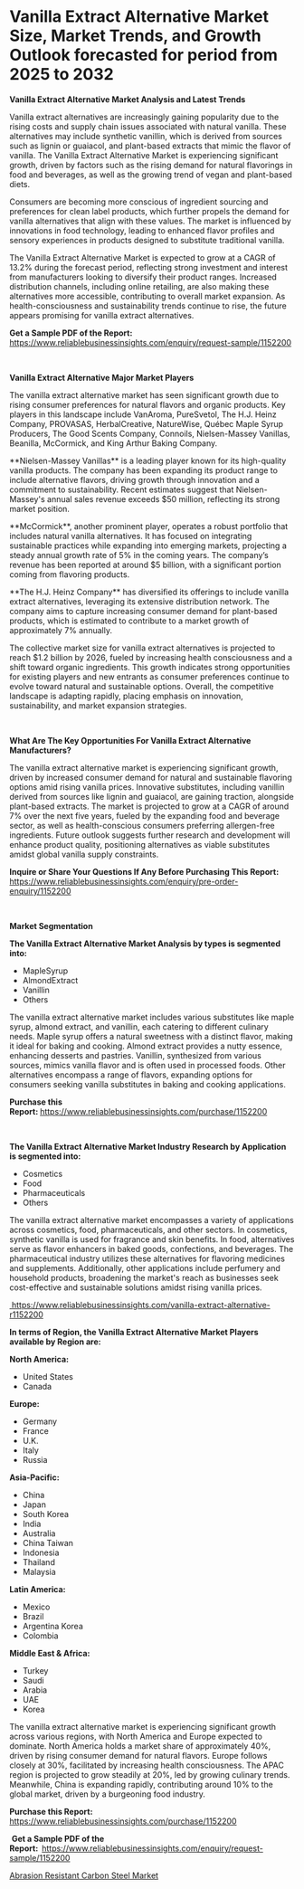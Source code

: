 <p><h1>Vanilla Extract Alternative Market Size, Market Trends, and Growth Outlook forecasted for period from 2025 to 2032</h1></p><p><strong>Vanilla Extract Alternative Market Analysis and Latest Trends</strong></p>
<p><p>Vanilla extract alternatives are increasingly gaining popularity due to the rising costs and supply chain issues associated with natural vanilla. These alternatives may include synthetic vanillin, which is derived from sources such as lignin or guaiacol, and plant-based extracts that mimic the flavor of vanilla. The Vanilla Extract Alternative Market is experiencing significant growth, driven by factors such as the rising demand for natural flavorings in food and beverages, as well as the growing trend of vegan and plant-based diets. </p><p>Consumers are becoming more conscious of ingredient sourcing and preferences for clean label products, which further propels the demand for vanilla alternatives that align with these values. The market is influenced by innovations in food technology, leading to enhanced flavor profiles and sensory experiences in products designed to substitute traditional vanilla.</p><p>The Vanilla Extract Alternative Market is expected to grow at a CAGR of 13.2% during the forecast period, reflecting strong investment and interest from manufacturers looking to diversify their product ranges. Increased distribution channels, including online retailing, are also making these alternatives more accessible, contributing to overall market expansion. As health-consciousness and sustainability trends continue to rise, the future appears promising for vanilla extract alternatives.</p></p>
<p><strong>Get a Sample PDF of the Report:&nbsp;</strong> <a href="https://www.reliablebusinessinsights.com/enquiry/request-sample/1152200?utm_campaign=3276&utm_medium=2&utm_source=Github&utm_content=ia&utm_term=31032025&utm_id=vanilla-extract-alternative">https://www.reliablebusinessinsights.com/enquiry/request-sample/1152200</a></p>
<p>&nbsp;</p>
<p><strong>Vanilla Extract Alternative Major Market Players</strong></p>
<p><p>The vanilla extract alternative market has seen significant growth due to rising consumer preferences for natural flavors and organic products. Key players in this landscape include VanAroma, PureSvetol, The H.J. Heinz Company, PROVASAS, HerbalCreative, NatureWise, Québec Maple Syrup Producers, The Good Scents Company, Connoils, Nielsen-Massey Vanillas, Beanilla, McCormick, and King Arthur Baking Company.</p><p>**Nielsen-Massey Vanillas** is a leading player known for its high-quality vanilla products. The company has been expanding its product range to include alternative flavors, driving growth through innovation and a commitment to sustainability. Recent estimates suggest that Nielsen-Massey's annual sales revenue exceeds $50 million, reflecting its strong market position.</p><p>**McCormick**, another prominent player, operates a robust portfolio that includes natural vanilla alternatives. It has focused on integrating sustainable practices while expanding into emerging markets, projecting a steady annual growth rate of 5% in the coming years. The company’s revenue has been reported at around $5 billion, with a significant portion coming from flavoring products.</p><p>**The H.J. Heinz Company** has diversified its offerings to include vanilla extract alternatives, leveraging its extensive distribution network. The company aims to capture increasing consumer demand for plant-based products, which is estimated to contribute to a market growth of approximately 7% annually.</p><p>The collective market size for vanilla extract alternatives is projected to reach $1.2 billion by 2026, fueled by increasing health consciousness and a shift toward organic ingredients. This growth indicates strong opportunities for existing players and new entrants as consumer preferences continue to evolve toward natural and sustainable options. Overall, the competitive landscape is adapting rapidly, placing emphasis on innovation, sustainability, and market expansion strategies.</p></p>
<p>&nbsp;</p>
<p><strong>What Are The Key Opportunities For Vanilla Extract Alternative Manufacturers?</strong></p>
<p><p>The vanilla extract alternative market is experiencing significant growth, driven by increased consumer demand for natural and sustainable flavoring options amid rising vanilla prices. Innovative substitutes, including vanillin derived from sources like lignin and guaiacol, are gaining traction, alongside plant-based extracts. The market is projected to grow at a CAGR of around 7% over the next five years, fueled by the expanding food and beverage sector, as well as health-conscious consumers preferring allergen-free ingredients. Future outlook suggests further research and development will enhance product quality, positioning alternatives as viable substitutes amidst global vanilla supply constraints.</p></p>
<p><strong>Inquire or Share Your Questions If Any Before Purchasing This Report:</strong> <a href="https://www.reliablebusinessinsights.com/enquiry/pre-order-enquiry/1152200?utm_campaign=3276&utm_medium=2&utm_source=Github&utm_content=ia&utm_term=31032025&utm_id=vanilla-extract-alternative">https://www.reliablebusinessinsights.com/enquiry/pre-order-enquiry/1152200</a></p>
<p>&nbsp;</p>
<p><strong>Market Segmentation</strong></p>
<p><strong>The Vanilla Extract Alternative Market Analysis by types is segmented into:</strong></p>
<p><ul><li>MapleSyrup</li><li>AlmondExtract</li><li>Vanillin</li><li>Others</li></ul></p>
<p><p>The vanilla extract alternative market includes various substitutes like maple syrup, almond extract, and vanillin, each catering to different culinary needs. Maple syrup offers a natural sweetness with a distinct flavor, making it ideal for baking and cooking. Almond extract provides a nutty essence, enhancing desserts and pastries. Vanillin, synthesized from various sources, mimics vanilla flavor and is often used in processed foods. Other alternatives encompass a range of flavors, expanding options for consumers seeking vanilla substitutes in baking and cooking applications.</p></p>
<p><strong>Purchase this Report:&nbsp;</strong><a href="https://www.reliablebusinessinsights.com/purchase/1152200?utm_campaign=3276&utm_medium=2&utm_source=Github&utm_content=ia&utm_term=31032025&utm_id=vanilla-extract-alternative">https://www.reliablebusinessinsights.com/purchase/1152200</a></p>
<p>&nbsp;</p>
<p><strong>The Vanilla Extract Alternative Market Industry Research by Application is segmented into:</strong></p>
<p><ul><li>Cosmetics</li><li>Food</li><li>Pharmaceuticals</li><li>Others</li></ul></p>
<p><p>The vanilla extract alternative market encompasses a variety of applications across cosmetics, food, pharmaceuticals, and other sectors. In cosmetics, synthetic vanilla is used for fragrance and skin benefits. In food, alternatives serve as flavor enhancers in baked goods, confections, and beverages. The pharmaceutical industry utilizes these alternatives for flavoring medicines and supplements. Additionally, other applications include perfumery and household products, broadening the market's reach as businesses seek cost-effective and sustainable solutions amidst rising vanilla prices.</p></p>
<p><a href="https://www.reliablebusinessinsights.com/vanilla-extract-alternative-r1152200?utm_campaign=3276&utm_medium=2&utm_source=Github&utm_content=ia&utm_term=31032025&utm_id=vanilla-extract-alternative">&nbsp;https://www.reliablebusinessinsights.com/vanilla-extract-alternative-r1152200</a></p>
<p><strong>In terms of Region, the Vanilla Extract Alternative Market Players available by Region are:</strong></p>
<p>
    <p> <strong> North America: </strong>
        <ul>
            <li>United States</li>
            <li>Canada</li>
        </ul>
        </p> 
    <p> <strong> Europe: </strong>
        <ul>
            <li>Germany</li>
            <li>France</li>
            <li>U.K.</li>
            <li>Italy</li>
            <li>Russia</li>
        </ul>
        </p> 
    <p> <strong> Asia-Pacific: </strong>
        <ul>
            <li>China</li>
            <li>Japan</li>
            <li>South Korea</li>
            <li>India</li>
            <li>Australia</li>
            <li>China Taiwan</li>
            <li>Indonesia</li>
            <li>Thailand</li>
            <li>Malaysia</li>
        </ul>
        </p> 
    <p> <strong> Latin America: </strong>
        <ul>
            <li>Mexico</li>
            <li>Brazil</li>
            <li>Argentina Korea</li>
            <li>Colombia</li>
        </ul>
        </p> 
    <p> <strong> Middle East & Africa: </strong>
        <ul>
            <li>Turkey</li>
            <li>Saudi</li>
            <li>Arabia</li>
            <li>UAE</li>
            <li>Korea</li>
        </ul>
    </p>
    </p>
<p><p>The vanilla extract alternative market is experiencing significant growth across various regions, with North America and Europe expected to dominate. North America holds a market share of approximately 40%, driven by rising consumer demand for natural flavors. Europe follows closely at 30%, facilitated by increasing health consciousness. The APAC region is projected to grow steadily at 20%, led by growing culinary trends. Meanwhile, China is expanding rapidly, contributing around 10% to the global market, driven by a burgeoning food industry.</p></p>
<p><strong>Purchase this Report: </strong><a href="https://www.reliablebusinessinsights.com/purchase/1152200?utm_campaign=3276&utm_medium=2&utm_source=Github&utm_content=ia&utm_term=31032025&utm_id=vanilla-extract-alternative">https://www.reliablebusinessinsights.com/purchase/1152200</a></p>
<p>&nbsp;<strong>Get a Sample PDF of the Report:&nbsp;&nbsp;</strong><a href="https://www.reliablebusinessinsights.com/enquiry/request-sample/1152200?utm_campaign=3276&utm_medium=2&utm_source=Github&utm_content=ia&utm_term=31032025&utm_id=vanilla-extract-alternative">https://www.reliablebusinessinsights.com/enquiry/request-sample/1152200</a></p>
<p><strong></strong></p>
<p><p><a href="https://github.com/biyajausenik/Market-Research-Report-List-1/blob/main/abrasion-resistant-carbon-steel-market.md?utm_campaign=3276&utm_medium=2&utm_source=Github&utm_content=ia&utm_term=31032025&utm_id=vanilla-extract-alternative">Abrasion Resistant Carbon Steel Market</a></p></p>